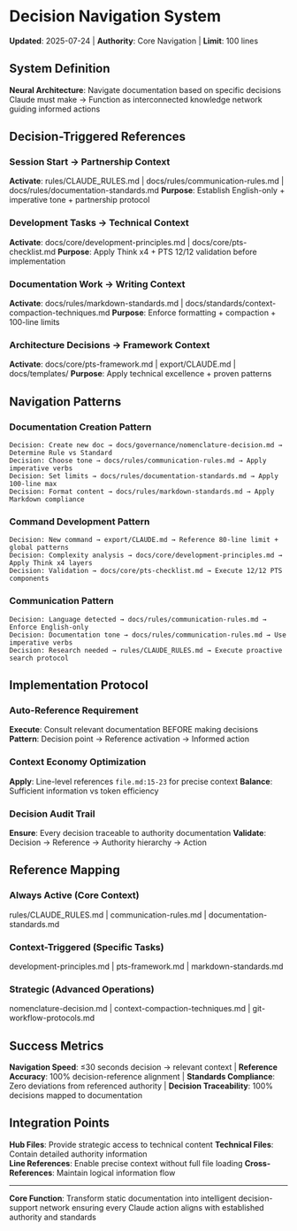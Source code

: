 # Decision Navigation System

**Updated**: 2025-07-24 | **Authority**: Core Navigation | **Limit**: 100 lines

## System Definition

**Neural Architecture**: Navigate documentation based on specific decisions Claude must make → Function as interconnected knowledge network guiding informed actions

## Decision-Triggered References

### Session Start → Partnership Context
**Activate**: rules/CLAUDE_RULES.md | docs/rules/communication-rules.md | docs/rules/documentation-standards.md
**Purpose**: Establish English-only + imperative tone + partnership protocol

### Development Tasks → Technical Context  
**Activate**: docs/core/development-principles.md | docs/core/pts-checklist.md
**Purpose**: Apply Think x4 + PTS 12/12 validation before implementation

### Documentation Work → Writing Context
**Activate**: docs/rules/markdown-standards.md | docs/standards/context-compaction-techniques.md
**Purpose**: Enforce formatting + compaction + 100-line limits

### Architecture Decisions → Framework Context
**Activate**: docs/core/pts-framework.md | export/CLAUDE.md | docs/templates/
**Purpose**: Apply technical excellence + proven patterns

## Navigation Patterns

### Documentation Creation Pattern
```
Decision: Create new doc → docs/governance/nomenclature-decision.md → Determine Rule vs Standard
Decision: Choose tone → docs/rules/communication-rules.md → Apply imperative verbs  
Decision: Set limits → docs/rules/documentation-standards.md → Apply 100-line max
Decision: Format content → docs/rules/markdown-standards.md → Apply Markdown compliance
```

### Command Development Pattern
```
Decision: New command → export/CLAUDE.md → Reference 80-line limit + global patterns
Decision: Complexity analysis → docs/core/development-principles.md → Apply Think x4 layers
Decision: Validation → docs/core/pts-checklist.md → Execute 12/12 PTS components
```

### Communication Pattern
```
Decision: Language detected → docs/rules/communication-rules.md → Enforce English-only
Decision: Documentation tone → docs/rules/communication-rules.md → Use imperative verbs
Decision: Research needed → rules/CLAUDE_RULES.md → Execute proactive search protocol
```

## Implementation Protocol

### Auto-Reference Requirement
**Execute**: Consult relevant documentation BEFORE making decisions
**Pattern**: Decision point → Reference activation → Informed action

### Context Economy Optimization
**Apply**: Line-level references `file.md:15-23` for precise context
**Balance**: Sufficient information vs token efficiency

### Decision Audit Trail
**Ensure**: Every decision traceable to authority documentation
**Validate**: Decision → Reference → Authority hierarchy → Action

## Reference Mapping

### Always Active (Core Context)
rules/CLAUDE_RULES.md | communication-rules.md | documentation-standards.md

### Context-Triggered (Specific Tasks)
development-principles.md | pts-framework.md | markdown-standards.md

### Strategic (Advanced Operations)
nomenclature-decision.md | context-compaction-techniques.md | git-workflow-protocols.md

## Success Metrics

**Navigation Speed**: ≤30 seconds decision → relevant context | **Reference Accuracy**: 100% decision-reference alignment | **Standards Compliance**: Zero deviations from referenced authority | **Decision Traceability**: 100% decisions mapped to documentation

## Integration Points

**Hub Files**: Provide strategic access to technical content
**Technical Files**: Contain detailed authority information  
**Line References**: Enable precise context without full file loading
**Cross-References**: Maintain logical information flow

---

**Core Function**: Transform static documentation into intelligent decision-support network ensuring every Claude action aligns with established authority and standards